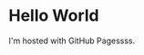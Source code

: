 <!DOCTYPE html>
<html>
<body>
<h1>Hello World</h1>
<p>I'm hosted with GitHub Pagessss.</p>
</body>
</html>
